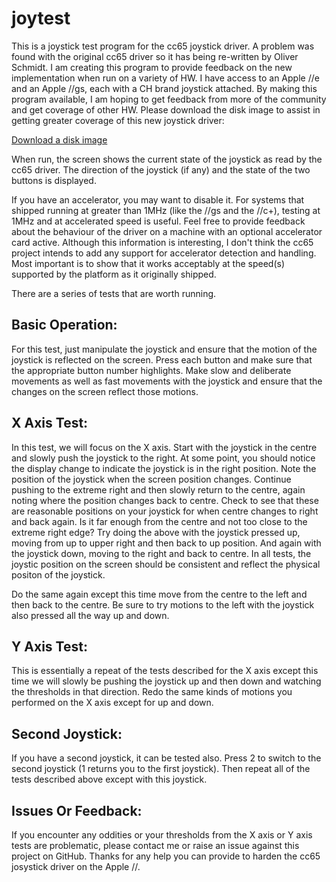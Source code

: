 joytest
=======

This is a joystick test program for the cc65 joystick driver.  A problem was found with the original cc65 driver so it has being re-written by Oliver Schmidt.  I am creating this program to provide feedback on the new implementation when run on a variety of HW.  I have access to an Apple //e and an Apple //gs, each with a CH brand joystick attached.  By making this program available, I am hoping to get feedback from more of the community and get coverage of other HW.  Please download the disk image to assist in getting greater coverage of this new joystick driver:

[Download a disk image](https://github.com/jeremysrand/joytest/releases/download/0.6/joytest.dsk)

When run, the screen shows the current state of the joystick as read by the cc65 driver.  The direction of the joystick (if any) and the state of the two buttons is displayed.

If you have an accelerator, you may want to disable it.  For systems that shipped running at greater than 1MHz (like the //gs and the //c+), testing at 1MHz and at accelerated speed is useful.  Feel free to provide feedback about the behaviour of the driver on a machine with an optional accelerator card active.  Although this information is interesting, I don't think the cc65 project intends to add any support for accelerator detection and handling.  Most important is to show that it works acceptably at the speed(s) supported by the platform as it originally shipped.

There are a series of tests that are worth running.

Basic Operation:
--------------------

For this test, just manipulate the joystick and ensure that the motion of the joystick is reflected on the screen.  Press each button and make sure that the appropriate button number highlights.  Make slow and deliberate movements as well as fast movements with the joystick and ensure that the changes on the screen reflect those motions.

X Axis Test:
--------------

In this test, we will focus on the X axis.  Start with the joystick in the centre and slowly push the joystick to the right.  At some point, you should notice the display change to indicate the joystick is in the right position.  Note the position of the joystick when the screen position changes.  Continue pushing to the extreme right and then slowly return to the centre, again noting where the position changes back to centre.  Check to see that these are reasonable positions on your joystick for when centre changes to right and back again.  Is it far enough from the centre and not too close to the extreme right edge?  Try doing the above with the joystick pressed up, moving from up to upper right and then back to up position.  And again with the joystick down, moving to the right and back to centre.  In all tests, the joystic position on the screen should be consistent and reflect the physical positon of the joystick.

Do the same again except this time move from the centre to the left and then back to the centre.  Be sure to try motions to the left with the joystick also pressed all the way up and down.

Y Axis Test:
--------------

This is essentially a repeat of the tests described for the X axis except this time we will slowly be pushing the joystick up and then down and watching the thresholds in that direction.  Redo the same kinds of motions you performed on the X axis except for up and down.

Second Joystick:
--------------------

If you have a second joystick, it can be tested also.  Press 2 to switch to the second joystick (1 returns you to the first joystick).  Then repeat all of the tests described above except with this joystick.

Issues Or Feedback:
------------------------

If you encounter any oddities or your thresholds from the X axis or Y axis tests are problematic, please contact me or raise an issue against this project on GitHub.  Thanks for any help you can provide to harden the cc65 josystick driver on the Apple //.
